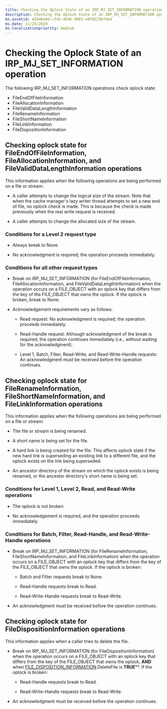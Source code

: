 ```yaml
---
title: Checking the Oplock State of an IRP_MJ_SET_INFORMATION operation
description: Checking the Oplock State of an IRP_MJ_SET_INFORMATION operation
ms.assetid: d164be8d-cf42-4b96-9883-e0f8223bfde4
ms.date: 11/25/2019
ms.localizationpriority: medium
---
```


# Checking the Oplock State of an IRP_MJ_SET_INFORMATION operation

The following IRP_MJ_SET_INFORMATION operations check oplock state:

- FileEndOfFileInformation
- FileAllocationInformation
- FileValidDataLengthInformation
- FileRenameInformation
- FileShortNameInformation
- FileLinkInformation
- FileDispositionInformation

## Checking oplock state for FileEndOfFileInformation, FileAllocationInformation, and FileValidDataLengthInformation operations

This information applies when the following operations are being performed on a file or stream:

- A caller attempts to change the logical size of the stream. Note that when the cache manager's lazy writer thread attempts to set a new end of file, no oplock check is made. This is because the check is made previously when the real write request is received.

- A caller attempts to change the allocated size of the stream.

### Conditions for a Level 2 request type

- Always break to None.

- No acknowledgment is required; the operation proceeds immediately.

### Conditions for all other request types

- Break on IRP_MJ_SET_INFORMATION (for FileEndOfFileInformation, FileAllocationInformation, and FileValidDataLengthInformation) when the operation occurs on a FILE_OBJECT with an oplock key that differs from the key of the FILE_OBJECT that owns the oplock. If the oplock is broken, break to None.

- Acknowledgement requirements vary as follows:

  - Read request: No acknowledgment is required; the operation proceeds immediately.

  - Read-Handle request: Although acknowledgment of the break is required, the operation continues immediately (i.e., without waiting for the acknowledgment).

  - Level 1, Batch, Filter, Read-Write, and Read-Write-Handle requests: An acknowledgment must be received before the operation continues.

## Checking oplock state for FileRenameInformation, FileShortNameInformation, and FileLinkInformation operations

This information applies when the following operations are being performed on a file or stream:

- The file or stream is being renamed.

- A short name is being set for the file.

- A hard link is being created for the file. This affects oplock state if the new hard link is superseding an existing link to a different file, and the oplock exists on the link being superseded.

- An ancestor directory of the stream on which the oplock exists is being renamed, or the ancestor directory's short name is being set.

### Conditions for Level 1, Level 2, Read, and Read-Write operations

- The oplock is not broken.

- No acknowledgement is required, and the operation proceeds immediately.

### Conditions for Batch, Filter, Read-Handle, and Read-Write-Handle operations

- Break on IRP_MJ_SET_INFORMATION (for FileRenameInformation, FileShortNameInformation, and FileLinkInformation) when the operation occurs on a FILE_OBJECT with an oplock key that differs from the key of the FILE_OBJECT that owns the oplock. If the oplock is broken:

  - Batch and Filter requests break to None.

  - Read-Handle requests break to Read.

  - Read-Write-Handle requests break to Read-Write.

- An acknowledgment must be received before the operation continues.
  
## Checking oplock state for FileDispositionInformation operations

This information applies when a caller tries to delete the file.

- Break on IRP_MJ_SET_INFORMATION (for FileDispositionInformation) when the operation occurs on a FILE_OBJECT with an oplock key that differs from the key of the FILE_OBJECT that owns the oplock, **AND** when [FILE_DISPOSITION_INFORMATION](https://docs.microsoft.com/windows-hardware/drivers/ddi/ntddk/ns-ntddk-_file_disposition_information).DeleteFile is **TRUE****. If the oplock is broken:

  - Read-Handle requests break to Read.

  - Read-Write-Handle requests break to Read-Write.

- An acknowledgment must be received before the operation continues.

